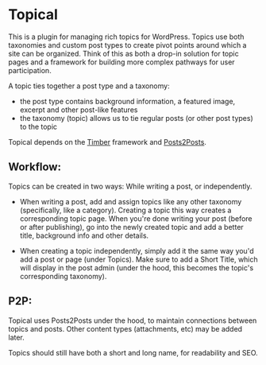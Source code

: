 Topical
=======

This is a plugin for managing rich topics for WordPress. Topics use both taxonomies and custom post types to create pivot points around which a site can be organized. Think of this as both a drop-in solution for topic pages and a framework for building more complex pathways for user participation.

A topic ties together a post type and a taxonomy:

 - the post type contains background information, a featured image, excerpt and other post-like features
 - the taxonomy (topic) allows us to tie regular posts (or other post types) to the topic

Topical depends on the [Timber][] framework and [Posts2Posts][p2p].

 [Timber]: http://jarednova.github.io/timber/
 [p2p]: http://wordpress.org/plugins/posts-to-posts/


Workflow:
---------

Topics can be created in two ways: While writing a post, or independently.

 - When writing a post, add and assign topics like any other taxonomy (specifically, like a category). Creating a topic this way creates a corresponding topic page. When you're done writing your post (before or after publishing), go into the newly created topic and add a better title, background info and other details.
 
 - When creating a topic independently, simply add it the same way you'd add a post or page (under Topics). Make sure to add a Short Title, which will display in the post admin (under the hood, this becomes the topic's corresponding taxonomy).


P2P:
----

Topical uses Posts2Posts under the hood, to maintain connections between topics and posts. Other content types (attachments, etc) may be added later.

Topics should still have both a short and long name, for readability and SEO.